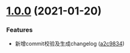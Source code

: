 # [1.0.0](https://github.com/zreal-leo/zreal-leo.github.io/compare/a2c98345a1ce86a178adb39ceeaffd0cc4ee6c0e...v1.0.0) (2021-01-20)


### Features

* 新增commit校验及生成changelog ([a2c9834](https://github.com/zreal-leo/zreal-leo.github.io/commit/a2c98345a1ce86a178adb39ceeaffd0cc4ee6c0e))



